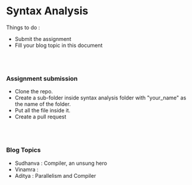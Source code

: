 # Syntax Analysis

Things to do :
- Submit the assignment
- Fill your blog topic in this document

<br></br>

### Assignment submission
- Clone the repo.
- Create a sub-folder inside syntax analysis folder with "your_name" as the name of the folder.
- Put all the file inside it.
- Create a pull request

<br></br>

### Blog Topics
- Sudhanva : Compiler, an unsung hero 
- Vinamra :
- Aditya : Parallelism and Compiler


